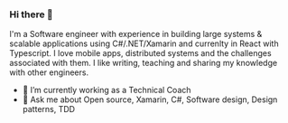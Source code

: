 ### Hi there 👋

I'm a Software engineer with experience in building large systems & scalable applications using C#/.NET/Xamarin and currenlty in React with Typescript.
I love mobile apps, distributed systems and the challenges associated with them.
I like writing, teaching and sharing my knowledge with other engineers.

- 🔭 I’m currently working as a Technical Coach
- 💬 Ask me about Open source, Xamarin, C#, Software design, Design patterns, TDD
<!--
**damianpumar/damianpumar** is a ✨ _special_ ✨ repository because its `README.md` (this file) appears on your GitHub profile.

Here are some ideas to get you started:

- 🔭 I’m currently working on ...
- 🌱 I’m currently learning ...
- 👯 I’m looking to collaborate on ...
- 🤔 I’m looking for help with ...
- 💬 Ask me about ...
- 📫 How to reach me: ...
- 😄 Pronouns: ...
- ⚡ Fun fact: ...
-->
